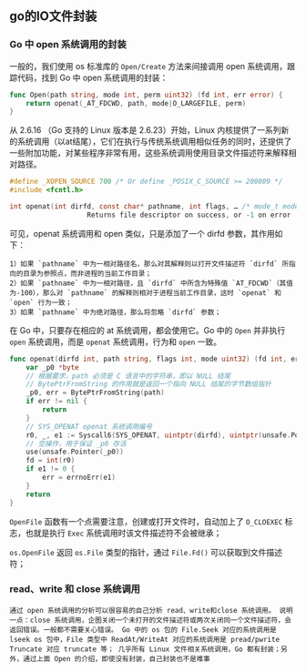 ## go的IO文件封装

### Go 中 open 系统调用的封装

一般的，我们使用 os 标准库的 `Open/Create` 方法来间接调用 open 系统调用，跟踪代码，找到 Go 中 open 系统调用的封装：

```go
func Open(path string, mode int, perm uint32) (fd int, err error) {
    return openat(_AT_FDCWD, path, mode|O_LARGEFILE, perm)
}
```

从 2.6.16 （Go 支持的 Linux 版本是 2.6.23）开始，Linux 内核提供了一系列新的系统调用（以at结尾），它们在执行与传统系统调用相似任务的同时，还提供了一些附加功能，对某些程序非常有用，这些系统调用使用目录文件描述符来解释相对路径。

```c
#define _XOPEN_SOURCE 700 /* Or define _POSIX_C_SOURCE >= 200809 */
#include <fcntl.h>

int openat(int dirfd, const char* pathname, int flags, … /* mode_t mode */);
                   Returns file descriptor on success, or -1 on error

```

可见，openat 系统调用和 open 类似，只是添加了一个 dirfd 参数，其作用如下：

    1）如果 `pathname` 中为一相对路径名，那么对其解释则以打开文件描述符 `dirfd` 所指向的目录为参照点，而非进程的当前工作目录；
    2）如果 `pathname` 中为一相对路径，且 `dirfd` 中所含为特殊值 `AT_FDCWD`（其值为-100），那么对 `pathname` 的解释则相对于进程当前工作目录，这时 `openat` 和 `open` 行为一致；
    3）如果 `pathname` 中为绝对路径，那么将忽略 `dirfd` 参数；

在 Go 中，只要存在相应的 at 系统调用，都会使用它。Go 中的 `Open` 并非执行 `open` 系统调用，而是 `openat` 系统调用，行为和 `open` 一致。

```go
func openat(dirfd int, path string, flags int, mode uint32) (fd int, err error) {
    var _p0 *byte
    // 根据要求，path 必须是 C 语言中的字符串，即以 NULL 结尾
    // BytePtrFromString 的作用就是返回一个指向 NULL 结尾的字节数组指针
    _p0, err = BytePtrFromString(path)
    if err != nil {
        return
    }
    // SYS_OPENAT openat 系统调用编号
    r0, _, e1 := Syscall6(SYS_OPENAT, uintptr(dirfd), uintptr(unsafe.Pointer(_p0)), uintptr(flags), uintptr(mode), 0, 0)
    // 空操作，用于保证 _p0 存活
    use(unsafe.Pointer(_p0))
    fd = int(r0)
    if e1 != 0 {
        err = errnoErr(e1)
    }
    return
}
```

`OpenFile` 函数有一个点需要注意，创建或打开文件时，自动加上了 `O_CLOEXEC` 标志，也就是执行 `Exec` 系统调用时该文件描述符不会被继承；

`os.OpenFile` 返回 `os.File` 类型的指针，通过 `File.Fd()` 可以获取到文件描述符；

### read、write 和 close 系统调用

`通过 open 系统调用的分析可以很容易的自己分析 read、write和close 系统调用。
说明一点：close 系统调用，企图关闭一个未打开的文件描述符或两次关闭同一个文件描述符，会返回错误。一般都不需要关心错误。
Go 中的 os 包的 File.Seek 对应的系统调用是 lseek
os 包中，File 类型中 ReadAt/WriteAt 对应的系统调用是 pread/pwrite
Truncate 对应 truncate 等；
几乎所有 Linux 文件相关系统调用，Go 都有封装；另外，通过上面 Open 的介绍，即使没有封装，自己封装也不是难事`